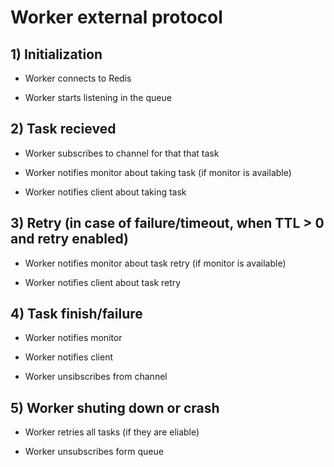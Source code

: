 # Worker external protocol

## 1) Initialization

 * Worker connects to Redis

 * Worker starts listening in the queue

## 2) Task recieved

 * Worker subscribes to channel for that that task

 * Worker notifies monitor about taking task (if monitor is available)

 * Worker notifies client about taking task

## 3) Retry (in case of failure/timeout, when TTL > 0 and retry enabled)

 * Worker notifies monitor about task retry (if monitor is available)

 * Worker notifies client about task retry

## 4) Task finish/failure

 * Worker notifies monitor

 * Worker notifies client

 * Worker unsibscribes from channel

## 5) Worker shuting down or crash

 * Worker retries all tasks (if they are eliable)

 * Worker unsubscribes form queue

